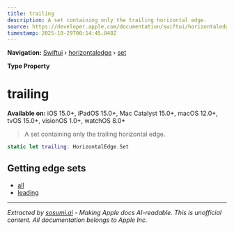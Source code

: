 ```yaml
---
title: trailing
description: A set containing only the trailing horizontal edge.
source: https://developer.apple.com/documentation/swiftui/horizontaledge/set/trailing
timestamp: 2025-10-29T00:14:45.848Z
---
```


**Navigation:** [Swiftui](/documentation/swiftui) › [horizontaledge](/documentation/swiftui/horizontaledge) › [set](/documentation/swiftui/horizontaledge/set)

**Type Property**

# trailing

**Available on:** iOS 15.0+, iPadOS 15.0+, Mac Catalyst 15.0+, macOS 12.0+, tvOS 15.0+, visionOS 1.0+, watchOS 8.0+

> A set containing only the trailing horizontal edge.

```swift
static let trailing: HorizontalEdge.Set
```

## Getting edge sets

- [all](/documentation/swiftui/horizontaledge/set/all)
- [leading](/documentation/swiftui/horizontaledge/set/leading)

---

*Extracted by [sosumi.ai](https://sosumi.ai) - Making Apple docs AI-readable.*
*This is unofficial content. All documentation belongs to Apple Inc.*
